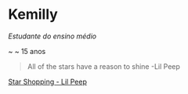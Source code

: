 # Kemilly
_Estudante do ensino médio_

~ ~ 15 anos
>All of the stars have a reason to shine 
>                            -Lil Peep

[Star Shopping - Lil Peep](youtube.starshoppinglilpeep.com)
